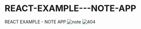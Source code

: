 # REACT-EXAMPLE---NOTE-APP
REACT EXAMPLE - NOTE APP
![note](https://user-images.githubusercontent.com/68387753/227719933-29c8e17c-5c09-4c03-a022-b118de1393f5.png)
![404](https://user-images.githubusercontent.com/68387753/228572315-88265bf6-fa97-4145-b014-8e493beedf51.gif)
